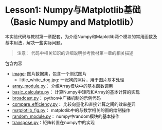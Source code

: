 # Lesson1: Numpy与Matplotlib基础（Basic Numpy and Matplotlib）

本实验代码与教材第一章配套，为介绍Numpy和Maplotlib两个模块的常用函数及基本用法，解决一些实际问题。
> 注意： 代码中相关知识的详细说明参考教材第一章的相关描述

包含内容

* [image](./image): 图片数据集，包含一个测试图片
  * little_white_dog.jpg: 一张狗的照片，用于图片基本处理
* [array_module.py](./array_module.py)： 介绍Array模块中的基本函数调用
* [basic_calculate.py](./basic_calculate.py)： 计算Numpy中矩阵和Array的基本计算的实现
* [broadcast.py](./broadcast.py)： python中广播机制的示例代码
* [compare_efficiency.py](./compare_efficiency.py)： 比较向量化和直接计算之间的效率差异
* [matplotlib_fig.py](./matplotlib_fig.py)： matplotlib中的与数学相关的图的绘制操作
* [random_module.py](./random_module.py)： numpy中random模块的基本操作
* [transpose.py](./transpose.py)：矩阵转置在numpy中的实现
